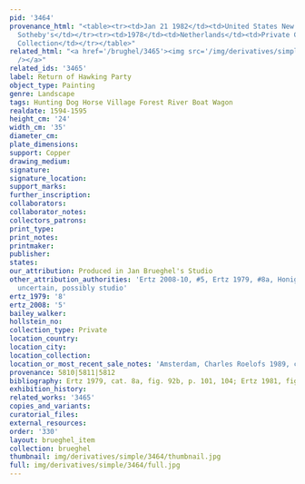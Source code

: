 ```yaml
---
pid: '3464'
provenance_html: "<table><tr><td>Jan 21 1982</td><td>United States New York NY</td><td>Sale
  Sotheby's</td></tr><tr><td>1978</td><td>Netherlands</td><td>Private Collection</td></tr><tr><td>1979</td><td>Germany</td><td>Private
  Collection</td></tr></table>"
related_html: "<a href='/brughel/3465'><img src='/img/derivatives/simple/3465/thumbnail.jpg'
  /></a>"
related_ids: '3465'
label: Return of Hawking Party
object_type: Painting
genre: Landscape
tags: Hunting Dog Horse Village Forest River Boat Wagon
realdate: 1594-1595
height_cm: '24'
width_cm: '35'
diameter_cm: 
plate_dimensions: 
support: Copper
drawing_medium: 
signature: 
signature_location: 
support_marks: 
further_inscription: 
collaborators: 
collaborator_notes: 
collectors_patrons: 
print_type: 
print_notes: 
printmaker: 
publisher: 
states: 
our_attribution: Produced in Jan Brueghel's Studio
other_attribution_authorities: 'Ertz 2008-10, #5, Ertz 1979, #8a, Honig database as
  uncertain, possibly studio'
ertz_1979: '8'
ertz_2008: '5'
bailey_walker: 
hollstein_no: 
collection_type: Private
location_country: 
location_city: 
location_collection: 
location_or_most_recent_sale_notes: 'Amsterdam, Charles Roelofs 1989, cat. #12'
provenance: 5810|5811|5812
bibliography: Ertz 1979, cat. 8a, fig. 92b, p. 101, 104; Ertz 1981, fig. 61
exhibition_history: 
related_works: '3465'
copies_and_variants: 
curatorial_files: 
external_resources: 
order: '330'
layout: brueghel_item
collection: brueghel
thumbnail: img/derivatives/simple/3464/thumbnail.jpg
full: img/derivatives/simple/3464/full.jpg
---
```

